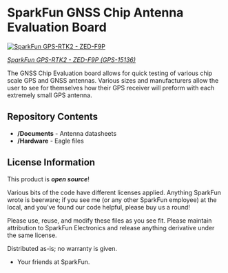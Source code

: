 SparkFun GNSS Chip Antenna Evaluation Board
===========================================================

[![SparkFun GPS-RTK2 - ZED-F9P](https://cdn.sparkfun.com//assets/parts/1/3/5/1/4/15136-SparkFun_GPS-RTK2_Board_-_ZED-F9P__Qwiic_-03.jpg)](https://www.sparkfun.com/products/15136)

[*SparkFun GPS-RTK2 - ZED-F9P (GPS-15136)*](https://www.sparkfun.com/products/15136)

The GNSS Chip Evaluation board allows for quick testing of various chip scale GPS and GNSS antennas. Various sizes and manufacturers allow the user to see for themselves how their GPS receiver will preform with each extremely small GPS antenna.

Repository Contents
-------------------

* **/Documents** - Antenna datasheets
* **/Hardware** - Eagle files

License Information
-------------------

This product is _**open source**_! 

Various bits of the code have different licenses applied. Anything SparkFun wrote is beerware; if you see me (or any other SparkFun employee) at the local, and you've found our code helpful, please buy us a round!

Please use, reuse, and modify these files as you see fit. Please maintain attribution to SparkFun Electronics and release anything derivative under the same license.

Distributed as-is; no warranty is given.

- Your friends at SparkFun.
